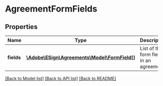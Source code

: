 # AgreementFormFields

## Properties
Name | Type | Description | Notes
------------ | ------------- | ------------- | -------------
**fields** | [**\Adobe\ESign\Agreements\Model\FormField[]**](FormField.md) | List of the form fields in an agreement | [optional] 

[[Back to Model list]](../README.md#documentation-for-models) [[Back to API list]](../README.md#documentation-for-api-endpoints) [[Back to README]](../README.md)


